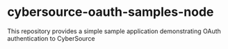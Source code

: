 # cybersource-oauth-samples-node
This repository provides a simple sample application demonstrating OAuth authentication to CyberSource
